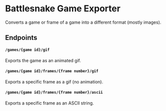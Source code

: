# Battlesnake Game Exporter

Converts a game or frame of a game into a different format (mostly images).

## Endpoints

#### `/games/{game id}/gif`

Exports the game as an animated gif.

#### `/games/{game id}/frames/{frame number}/gif`

Exports a specific frame as a gif (no animation).

#### `/games/{game id}/frames/{frame number}/ascii`

Exports a specific frame as an ASCII string.
